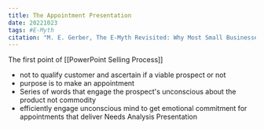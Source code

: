 ```yaml
---
title: The Appointment Presentation
date: 20221023
tags: #E-Myth
citation: "M. E. Gerber, The E-Myth Revisited: Why Most Small Businesses Don’t Work and What to Do About It. Harper Collins, 2009."
---
```

The first point of [[PowerPoint Selling Process]]
- not to qualify customer and ascertain if a viable prospect or not
- purpose is to make an appointment
- Series of words that engage the prospect's unconscious about the product not commodity
- efficiently engage unconscious mind to get emotional commitment for appointments that deliver Needs Analysis Presentation